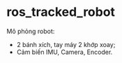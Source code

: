 # ros_tracked_robot
Mô phỏng robot: 
- 2 bánh xích, tay máy 2 khớp xoay; 
- Cảm biến IMU, Camera, Encoder.
